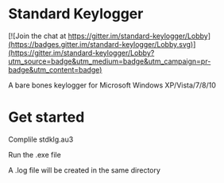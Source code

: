 # Standard Keylogger

[![Join the chat at https://gitter.im/standard-keylogger/Lobby](https://badges.gitter.im/standard-keylogger/Lobby.svg)](https://gitter.im/standard-keylogger/Lobby?utm_source=badge&utm_medium=badge&utm_campaign=pr-badge&utm_content=badge)

A bare bones keylogger for Microsoft Windows XP/Vista/7/8/10

# Get started
Complile stdklg.au3

Run the .exe file

A .log file will be created in the same directory
